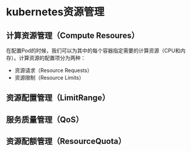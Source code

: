 # kubernetes资源管理

## 计算资源管理（Compute Resoures）

在配置Pod的时候，我们可以为其中的每个容器指定需要的计算资源（CPU和内存）。计算资源的配置项分为两种：
- 资源请求（Resource Requests）
- 资源限制（Resource Limits）

## 资源配置管理（LimitRange）

## 服务质量管理（QoS）

## 资源配额管理（ResourceQuota）

